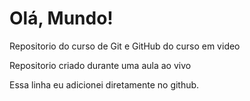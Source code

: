 # Olá, Mundo!
 Repositorio do curso de Git e GitHub do curso em video

 Repositorio criado durante uma aula ao vivo

Essa linha eu adicionei diretamente no github.
